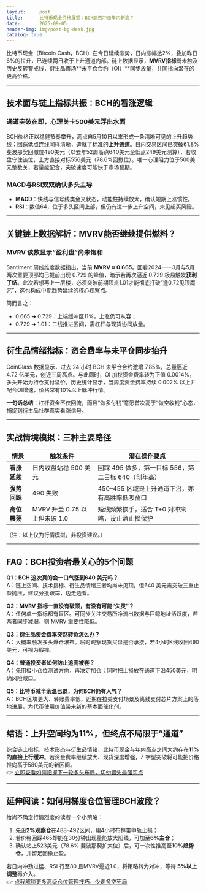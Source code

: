 ```yaml
---
layout:     post
title:      比特币现金价格展望：BCH能否冲击年内新高？
date:       2025-09-05
header-img: img/post-bg-desk.jpg
catalog: true
---
```


比特币现金（Bitcoin Cash，BCH）在今日延续涨势，日内涨幅达2%，叠加昨日6%的拉升，已连续两日收于上升通道内部。链上数据显示，**MVRV指标**尚未触及历史反转警戒线，衍生品市场**未平仓合约（OI）**同步放量，共同指向潜在的更高价格。

---

## 技术面与链上指标共振：BCH的看涨逻辑

### 通道突破在即，心理关卡500美元浮出水面

BCH价格正以稳健节奏攀升，高点自5月10日以来形成一条清晰可见的上升趋势线；回踩低点连线同样清晰，造就了标准的**上升通道**。日内交易区间已突破61.8%斐波那契回撤位490美元（以去年52周高点640美元至低点249美元测算），若收盘守住该位，上方直接对标556美元（78.6%回撤位）。唯一心理阻力位于500美元整数关，若量能配合，突破速度可能快于市场预期。

### MACD与RSI双双确认多头主导

- **MACD**：快线与信号线类金叉状态，动能柱持续放大，确认短期上涨惯性。
- **RSI**：数值64，位于多头区间上部，但仍有进一步上升空间，未见超买风险。

---

## 关键链上数据解析：MVRV能否继续提供燃料？

### MVRV 读数显示“盈利盘”尚未饱和

Santiment 周线维度数据指出，当前 **MVRV ≈ 0.665**。回看2024——3月与5月两次重要顶部均已提前出现 0.729 的峰值，暗示若再次逼近 0.729 极易触发**获利了结**。此次若想再上一层楼，必须突破前期顶点1.01才能彻底打破“逢0.72见顶魔咒”，这也构成中期趋势延续的核心观察点。

简而言之：

- 0.665 ➜ 0.729：上端缓冲区11%，上涨仍可从容；
- 0.729 ➜ 1.01：二线推进区间，需杠杆与现货协同放量。

---

## 衍生品情绪指标：资金费率与未平仓同步抬升

CoinGlass 数据显示，过去 24 小时 BCH 未平仓合约激增 7.85%，总量逼近 4.72 亿美元，创近三周高点。与此同时，OI 加权资金费率转为正值 0.0014%，多头开始为持仓支付溢价。历史统计显示，当周度资金费率持续 0.002% 以上并配合OI增速，价格常有10%以上脉冲行情。

**一句话总结**：杠杆资金不仅回流，而且“做多付钱”意愿首次高于“做空收钱”心态，捕捉到衍生品社群真实看涨信号。

---

## 实战情境模拟：三种主要路径

| 情景 | 触发条件 | 潜在操作要点 |
| --- | --- | --- |
| **看涨延续** | 日内收盘站稳 500 美元 | 回踩 495 做多，第一目标 556，第二目标 640（创年高） |
| **强势回踩** | 490 失败 | 450–455 区域是上升通道下沿，亦有高胜率低吸窗口 |
| **高位震荡** | MVRV 升至 0.75 以上但未破 1.0 | 短线频繁换手，适合 T+0 对冲策略，设止盈止损保护 |

（注：以上仅为行情模拟，非投资建议。）

---

## FAQ：BCH投资者最关心的5个问题

**Q1：BCH 这次真的会一口气涨到640 美元吗？**  
A：链上空间、技术指标、衍生品情绪三者均尚未见顶，但640 美元需突破三重止盈抛压，建议分批跟踪，边走边看。

**Q2：MVRV 指标一直没有破顶，有没有可能“失灵”？**  
A：任何单一指标都有盲区。可同步关注交易所净流出数据与巨鲸地址活跃度，若两者同步减弱，则 MVRV 重要性降低。

**Q3：衍生品资金费率突然转负怎么办？**  
A：大概率触发多头爆仓瀑布。届时观察现货买盘是否承接，若4小时K线收回490美元，可视为假摔。

**Q4：普通投资者如何防止追高被套？**  
A：先用极小仓位测试方向，再决定加仓；同时把止损放在通道下沿450美元，明确风险敞口。

**Q5：比特币减半余温已退，为何BCH仍有人气？**  
A：BCH区块更大、转账费率低，近期在拉美支付场景及离线支付芯片方案上的落地进展，为代币使用价值带来新的基本面催化剂。

---

## 结语：上升空间约为11%，但终点不局限于“通道”

综合链上指标、技术形态与衍生品情绪，比特币现金与年内高点之间大约存在**11%的直接上行缓冲**。若资金费率继续放大、现货深度增强，Z 字型突破将可能把价格推向高于580美元的新区间。  
👉 [立即查看如何把握下一轮多头布局，切勿错失最强买点](https://okxdog.com/)

---

## 延伸阅读：如何用梯度仓位管理BCH波段？

给尚不确定行情烈度的读者一个小策略：  
1. 先设**2%观察仓**在488–492区间，用4小时布林带中轨止损；  
2. 若价格回踩465却能在30分钟出现量能放大阳线，可加至**6%主仓**；  
3. 确认站上523美元（78.6% 斐波那契扩大位）后，可一次性推高至**10%趋势仓**，并留足回撤止盈。  

若日内冲劲过猛、RSI 行至80 且MVRV逼近1.0，将策略转为对冲，等待 **5%以上调整**再介入。  
👉 [点我解锁更多高级仓位管理技巧，少走多空死局](https://okxdog.com/)